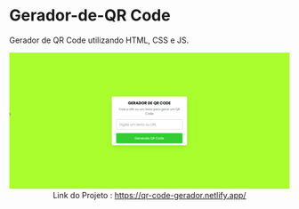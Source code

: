# Gerador-de-QR Code
Gerador de QR Code utilizando HTML, CSS e JS. <br>

<p align="center">
    <img windth="470" src="./assets/img/qr.gif"

Link do Projeto : https://qr-code-gerador.netlify.app/